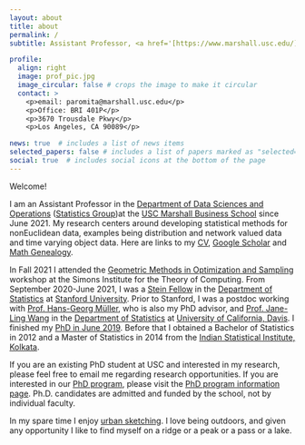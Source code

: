 ```yaml
---
layout: about
title: about
permalink: /
subtitle: Assistant Professor, <a href='[https://www.marshall.usc.edu/](https://www.marshall.usc.edu/departments/data-sciences-and-operations)'>DSO Department</a>, <a href='https://www.marshall.usc.edu/'>USC Marshall Business School</a>. 

profile:
  align: right
  image: prof_pic.jpg
  image_circular: false # crops the image to make it circular
  contact: >
    <p>email: paromita@marshall.usc.edu</p>
    <p>Office: BRI 401P</p>
    <p>3670 Trousdale Pkwy</p>
    <p>Los Angeles, CA 90089</p>

news: true  # includes a list of news items
selected_papers: false # includes a list of papers marked as "selected={true}"
social: true  # includes social icons at the bottom of the page
---
```


Welcome!

I am an Assistant Professor in the [Department of Data Sciences and Operations](https://www.marshall.usc.edu/departments/data-sciences-and-operations) ([Statistics Group](https://usc-dso-stat-group.github.io/))at the [USC Marshall Business School](https://www.marshall.usc.edu/) since June 2021. My research centers around developing statistical methods for nonEuclidean data, examples being distribution and network valued data and time varying object data. Here are links to my [CV](/assets/pdf/paromita_CV.pdf ), [Google Scholar](https://scholar.google.com/citations?user=sjPHTcoAAAAJ&hl=en) and [Math Genealogy](https://www.genealogy.math.ndsu.nodak.edu/id.php?id=249638). 

In Fall 2021 I attended the [Geometric Methods in Optimization and Sampling](https://simons.berkeley.edu/programs/geometric-methods-optimization-sampling) workshop at the Simons Institute for the Theory of Computing. From September 2020-June 2021, I was a [Stein Fellow](https://statistics.stanford.edu/people/stein-fellows) in the [Department of Statistics](https://statistics.stanford.edu/) at [Stanford University](https://www.stanford.edu/). Prior to Stanford, I was a postdoc working with [Prof. Hans-Georg Müller](https://anson.ucdavis.edu/~mueller/), who is also my PhD advisor, and [Prof. Jane-Ling Wang](https://www.stat.ucdavis.edu/~wang/) in the [Department of Statistics](https://statistics.ucdavis.edu/) at [University of California, Davis](https://www.ucdavis.edu/). I finished my [PhD in June 2019](https://www.proquest.com/openview/3504234e9a44ce83a9a9a8192fc53da6/1?pq-origsite=gscholar&cbl=18750&diss=y). Before that I obtained a Bachelor of Statistics in 2012 and a Master of Statistics in 2014 from the [Indian Statistical Institute, Kolkata](https://www.isical.ac.in/).

If you are an existing PhD student at USC and interested in my research, please feel free to email me regarding research opportunities. If you are interested in our [PhD program](https://uscstats.github.io/), please visit the [PhD program information page](https://www.marshall.usc.edu/programs/phd-program/departments/data-sciences-and-operations).  Ph.D. candidates are admitted and funded by the school, not by individual faculty. 

In my spare time I enjoy [urban sketching](https://urbansketchers.org/). I love being outdoors, and given any opportunity I like to find myself on a ridge or a peak or a pass or a lake.






